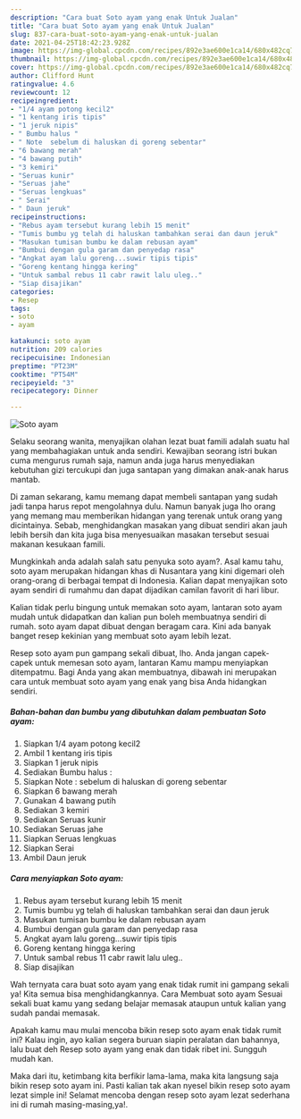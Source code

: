 ```yaml
---
description: "Cara buat Soto ayam yang enak Untuk Jualan"
title: "Cara buat Soto ayam yang enak Untuk Jualan"
slug: 837-cara-buat-soto-ayam-yang-enak-untuk-jualan
date: 2021-04-25T18:42:23.928Z
image: https://img-global.cpcdn.com/recipes/892e3ae600e1ca14/680x482cq70/soto-ayam-foto-resep-utama.jpg
thumbnail: https://img-global.cpcdn.com/recipes/892e3ae600e1ca14/680x482cq70/soto-ayam-foto-resep-utama.jpg
cover: https://img-global.cpcdn.com/recipes/892e3ae600e1ca14/680x482cq70/soto-ayam-foto-resep-utama.jpg
author: Clifford Hunt
ratingvalue: 4.6
reviewcount: 12
recipeingredient:
- "1/4 ayam potong kecil2"
- "1 kentang iris tipis"
- "1 jeruk nipis"
- " Bumbu halus "
- " Note  sebelum di haluskan di goreng sebentar"
- "6 bawang merah"
- "4 bawang putih"
- "3 kemiri"
- "Seruas kunir"
- "Seruas jahe"
- "Seruas lengkuas"
- " Serai"
- " Daun jeruk"
recipeinstructions:
- "Rebus ayam tersebut kurang lebih 15 menit"
- "Tumis bumbu yg telah di haluskan tambahkan serai dan daun jeruk"
- "Masukan tumisan bumbu ke dalam rebusan ayam"
- "Bumbui dengan gula garam dan penyedap rasa"
- "Angkat ayam lalu goreng...suwir tipis tipis"
- "Goreng kentang hingga kering"
- "Untuk sambal rebus 11 cabr rawit lalu uleg.."
- "Siap disajikan"
categories:
- Resep
tags:
- soto
- ayam

katakunci: soto ayam 
nutrition: 209 calories
recipecuisine: Indonesian
preptime: "PT23M"
cooktime: "PT54M"
recipeyield: "3"
recipecategory: Dinner

---
```



![Soto ayam](https://img-global.cpcdn.com/recipes/892e3ae600e1ca14/680x482cq70/soto-ayam-foto-resep-utama.jpg)

Selaku seorang wanita, menyajikan olahan lezat buat famili adalah suatu hal yang membahagiakan untuk anda sendiri. Kewajiban seorang istri bukan cuma mengurus rumah saja, namun anda juga harus menyediakan kebutuhan gizi tercukupi dan juga santapan yang dimakan anak-anak harus mantab.

Di zaman  sekarang, kamu memang dapat membeli santapan yang sudah jadi tanpa harus repot mengolahnya dulu. Namun banyak juga lho orang yang memang mau memberikan hidangan yang terenak untuk orang yang dicintainya. Sebab, menghidangkan masakan yang dibuat sendiri akan jauh lebih bersih dan kita juga bisa menyesuaikan masakan tersebut sesuai makanan kesukaan famili. 



Mungkinkah anda adalah salah satu penyuka soto ayam?. Asal kamu tahu, soto ayam merupakan hidangan khas di Nusantara yang kini digemari oleh orang-orang di berbagai tempat di Indonesia. Kalian dapat menyajikan soto ayam sendiri di rumahmu dan dapat dijadikan camilan favorit di hari libur.

Kalian tidak perlu bingung untuk memakan soto ayam, lantaran soto ayam mudah untuk didapatkan dan kalian pun boleh membuatnya sendiri di rumah. soto ayam dapat dibuat dengan beragam cara. Kini ada banyak banget resep kekinian yang membuat soto ayam lebih lezat.

Resep soto ayam pun gampang sekali dibuat, lho. Anda jangan capek-capek untuk memesan soto ayam, lantaran Kamu mampu menyiapkan ditempatmu. Bagi Anda yang akan membuatnya, dibawah ini merupakan cara untuk membuat soto ayam yang enak yang bisa Anda hidangkan sendiri.

<!--inarticleads1-->

##### Bahan-bahan dan bumbu yang dibutuhkan dalam pembuatan Soto ayam:

1. Siapkan 1/4 ayam potong kecil2
1. Ambil 1 kentang iris tipis
1. Siapkan 1 jeruk nipis
1. Sediakan  Bumbu halus :
1. Siapkan  Note : sebelum di haluskan di goreng sebentar
1. Siapkan 6 bawang merah
1. Gunakan 4 bawang putih
1. Sediakan 3 kemiri
1. Sediakan Seruas kunir
1. Sediakan Seruas jahe
1. Siapkan Seruas lengkuas
1. Siapkan  Serai
1. Ambil  Daun jeruk




<!--inarticleads2-->

##### Cara menyiapkan Soto ayam:

1. Rebus ayam tersebut kurang lebih 15 menit
1. Tumis bumbu yg telah di haluskan tambahkan serai dan daun jeruk
1. Masukan tumisan bumbu ke dalam rebusan ayam
1. Bumbui dengan gula garam dan penyedap rasa
1. Angkat ayam lalu goreng...suwir tipis tipis
1. Goreng kentang hingga kering
1. Untuk sambal rebus 11 cabr rawit lalu uleg..
1. Siap disajikan




Wah ternyata cara buat soto ayam yang enak tidak rumit ini gampang sekali ya! Kita semua bisa menghidangkannya. Cara Membuat soto ayam Sesuai sekali buat kamu yang sedang belajar memasak ataupun untuk kalian yang sudah pandai memasak.

Apakah kamu mau mulai mencoba bikin resep soto ayam enak tidak rumit ini? Kalau ingin, ayo kalian segera buruan siapin peralatan dan bahannya, lalu buat deh Resep soto ayam yang enak dan tidak ribet ini. Sungguh mudah kan. 

Maka dari itu, ketimbang kita berfikir lama-lama, maka kita langsung saja bikin resep soto ayam ini. Pasti kalian tak akan nyesel bikin resep soto ayam lezat simple ini! Selamat mencoba dengan resep soto ayam lezat sederhana ini di rumah masing-masing,ya!.

